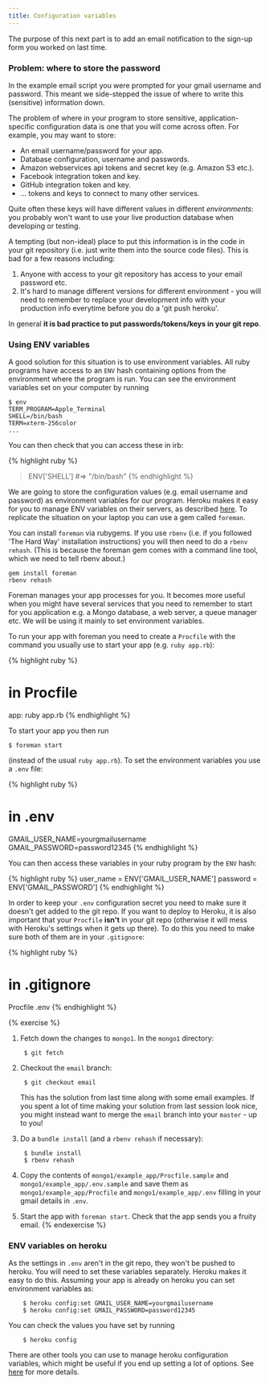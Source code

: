 ```yaml
---
title: Configuration variables
---
```


The purpose of this next part is to add an email notification to the sign-up form you worked on last time.

### Problem: where to store the password

In the example email script you were prompted for your gmail username and password. This meant we side-stepped the issue of where to write this (sensitive) information down.

The problem of where in your program to store sensitive, application-specific configuration data is one that you will come across often. For example, you may want to store:

* An email username/password for your app.
* Database configuration, username and passwords.
* Amazon webservices api tokens and secret key (e.g. Amazon S3 etc.).
* Facebook integration token and key.
* GitHub integration token and key.
* ... tokens and keys to connect to many other services.

Quite often these keys will have different values in different *environments*: you probably won't want to use your live production database when developing or testing. 

A tempting (but non-ideal) place to put this information is in the code in your git repository (i.e. just write them into the source code files). This is bad for a few reasons including:

1. Anyone with access to your git repository has access to your email password etc.
2. It's hard to manage different versions for different environment - you will need to remember to replace your development info with your production info everytime before you do a 'git push heroku'.

In general **it is bad practice to put passwords/tokens/keys in your git repo**.

### Using ENV variables

A good solution for this situation is to use environment variables. All ruby programs have access to an `ENV` hash containing options from the environment where the program is run. You can see the environment variables set on your computer by running

    $ env
    TERM_PROGRAM=Apple_Terminal
    SHELL=/bin/bash
    TERM=xterm-256color
    ...

You can then check that you can access these in irb:

{% highlight ruby %}
> ENV['SHELL']
#=> "/bin/bash"
{% endhighlight %}

We are going to store the configuration values (e.g. email username and password) as environment variables for our program. Heroku makes it easy for you to manage ENV variables on their servers, as described [here](https://devcenter.heroku.com/articles/config-vars). To replicate the situation on your laptop you can use a gem called `foreman`.

You can install `foreman` via rubygems. If you use `rbenv` (i.e. if you followed 'The Hard Way' installation instructions) you will then need to do a `rbenv rehash`. (This is because the foreman gem comes with a command line tool, which we need to tell rbenv about.)

    gem install foreman
    rbenv rehash

Foreman manages your app processes for you. It becomes more useful when you might have several services that you need to remember to start for you application e.g. a Mongo database, a web server, a queue manager etc. We will be using it mainly to set environment variables.

To run your app with foreman you need to create a `Procfile` with the command you usually use to start your app (e.g. `ruby app.rb`):

{% highlight ruby %}
# in Procfile
app:  ruby app.rb
{% endhighlight %}

To start your app you then run

    $ foreman start

(instead of the usual `ruby app.rb`). To set the environment variables you use a `.env` file:

{% highlight ruby %}
# in .env
GMAIL_USER_NAME=yourgmailusername
GMAIL_PASSWORD=password12345
{% endhighlight %}

You can then access these variables in your ruby program by the `ENV` hash:

{% highlight ruby %}
user_name = ENV['GMAIL_USER_NAME']
password = ENV['GMAIL_PASSWORD']
{% endhighlight %}

In order to keep your `.env` configuration secret you need to make sure it doesn't get added to the git repo. If you want to deploy to Heroku, it is also important that your `Procfile` **isn't** in your git repo  (otherwise it will mess with Heroku's settings when it gets up there). To do this you need to make sure both of them are in your `.gitignore`:

{% highlight ruby %}
# in .gitignore
Procfile
.env
{% endhighlight %}

{% exercise %}
1. Fetch down the changes to `mongo1`. In the `mongo1` directory:

        $ git fetch

2. Checkout the `email` branch:

        $ git checkout email

    This has the solution from last time along with some email examples. If you spent a lot of time making your solution from last session look nice, you might instead want to merge the `email` branch into your `master` - up to you!
3. Do a `bundle install` (and a `rbenv rehash` if necessary):

        $ bundle install
        $ rbenv rehash

3. Copy the contents of `mongo1/example_app/Procfile.sample` and `mongo1/example_app/.env.sample` and save them as `mongo1/example_app/Procfile` and `mongo1/example_app/.env` filling in your gmail details in `.env`.
4. Start the app with `foreman start`. Check that the app sends you a fruity email.
{% endexercise %}


### ENV variables on heroku

As the settings in `.env` aren't in the git repo, they won't be pushed to heroku. You will need to set these variables separately. Heroku makes it easy to do this. Assuming your app is already on heroku you can set environment variables as:

        $ heroku config:set GMAIL_USER_NAME=yourgmailusername
        $ heroku config:set GMAIL_PASSWORD=password12345

You can check the values you have set by running

        $ heroku config

There are other tools you can use to manage heroku configuration variables, which might be useful if you end up setting a lot of options. See [here](https://github.com/ddollar/heroku-config) for more details.